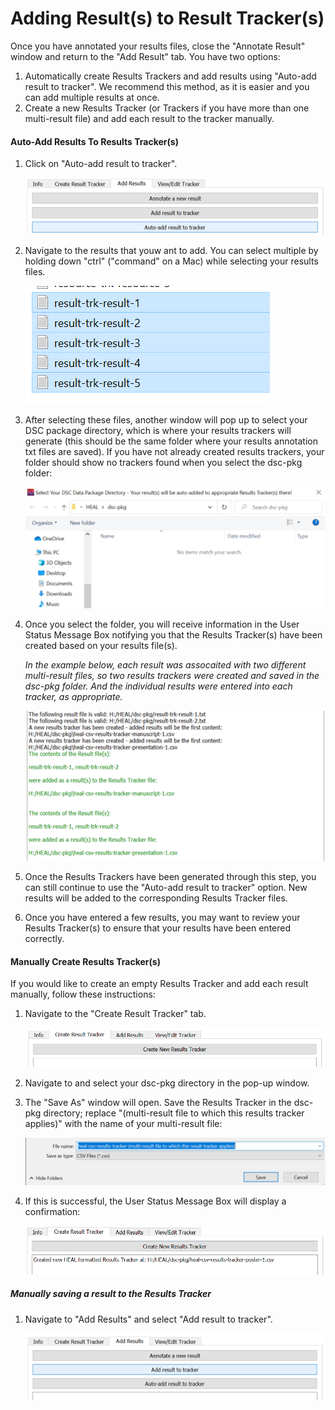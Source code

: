 # Adding Result(s) to Result Tracker(s)

Once you have annotated your results files, close the "Annotate Result" window and return to the "Add Result" tab. You have two options:


1. Automatically create Results Trackers and add results using "Auto-add result to tracker". We recommend this method, as it is easier and you can add multiple results at once.
2. Create a new Results Tracker (or Trackers if you have more than one multi-result file) and add each result to the tracker manually.

#### Auto-Add Results To Results Tracker(s)

1. Click on "Auto-add result to tracker".

    ![](../app-screenshots/auto-add-results-main.PNG)

2. Navigate to the results that youw ant to add. You can select multiple by holding down "ctrl" ("command" on a Mac) while selecting your results files.

    ![](../app-screenshots/auto-add-results-1.PNG)

3. After selecting these files, another window will pop up to select your DSC package directory, which is where your results trackers will generate (this should be the same folder where your results annotation txt files are saved). If you have not already created results trackers, your folder should show no trackers found when you select the dsc-pkg folder:

    ![](../app-screenshots/auto-add-results-2.PNG)

4. Once you select the folder, you will receive information in the User Status Message Box notifying you that the Results Tracker(s) have been created based on your results file(s). 
    
    *In the example below, each result was assocaited with two different multi-result files, so two results trackers were created and saved in the dsc-pkg folder. And the individual results were entered into each tracker, as appropriate.*

    ![](../app-screenshots/usmb-results-auto.png)

5. Once the Results Trackers have been generated through this step, you can still continue to use the "Auto-add result to tracker" option. New results will be added to the corresponding Results Tracker files.
6. Once you have entered a few results, you may want to review your Results Tracker(s) to ensure that your results have been entered correctly.

#### Manually Create Results Tracker(s)

If you would like to create an empty Results Tracker and add each result manually, follow these instructions:

1. Navigate to the "Create Result Tracker" tab.

    ![](../app-screenshots/create-res-track.PNG)

2. Navigate to and select your dsc-pkg directory in the pop-up window.
3. The "Save As" window will open. Save the Results Tracker in the dsc-pkg directory; replace "(multi-result file to which this results tracker applies)" with the name of your multi-result file:

    ![](../app-screenshots/save-new-res-track.PNG)

4. If this is successful, the User Status Message Box will display a confirmation:

    ![](../app-screenshots/results-track-created.PNG)

##### Manually saving a result to the Results Tracker

1. Navigate to "Add Results" and select "Add result to tracker".

    ![](../app-screenshots/manual-result-add-1.PNG)

